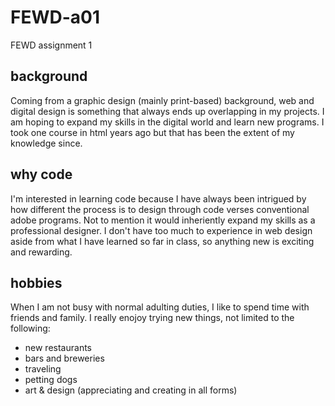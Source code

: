 # FEWD-a01
FEWD assignment 1


## background
Coming from a graphic design (mainly print-based) background, web and digital design is something that always ends up overlapping in my projects. I am hoping to expand my skills in the digital world and learn new programs. I took one course in html years ago but that has been the extent of my knowledge since.

## why code
I'm interested in learning code because I have always been intrigued by how different the process is to design through code verses conventional adobe programs. Not to mention it would inheriently expand my skills as a professional designer. I don't have too much to experience in web design aside from what I have learned so far in class, so anything new is exciting and rewarding.

## hobbies
When I am not busy with normal adulting duties, I like to spend time with friends and family. I really enojoy trying new things, not limited to the following:
* new restaurants
* bars and breweries
* traveling
* petting dogs
* art & design (appreciating and creating in all forms)

